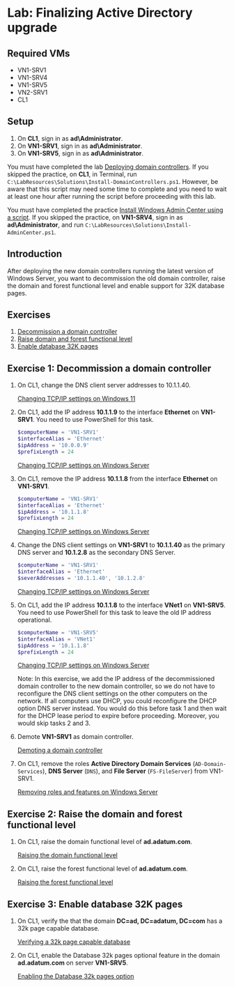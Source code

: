 # Lab: Finalizing Active Directory upgrade

## Required VMs

* VN1-SRV1
* VN1-SRV4
* VN1-SRV5
* VN2-SRV1
* CL1

## Setup

1. On **CL1**, sign in as **ad\\Administrator**.
1. On **VN1-SRV1**, sign in as **ad\\Administrator**.
1. On **VN1-SRV5**, sign in as **ad\\Administrator**.

You must have completed the lab [Deploying domain controllers](../Labs/Deploying-domain-controllers.md). If you skipped the practice, on **CL1**, in Terminal, run ````C:\LabResources\Solutions\Install-DomainControllers.ps1````. However, be aware that this script may need some time to complete and you need to wait at least one hour after running the script before proceeding with this lab.

You must have completed the practice [Install Windows Admin Center using a script](../Practices/Install-Windows-Admin-Center-using-a-script.md). If you skipped the practice, on **VN1-SRV4**, sign in as **ad\Administrator**, and run ````C:\LabResources\Solutions\Install-AdminCenter.ps1````.

## Introduction

After deploying the new domain controllers running the latest version of Windows Server, you want to decommission the old domain controller, raise the domain and forest functional level and enable support for 32K database pages.

## Exercises

1. [Decommission a domain controller](#exercise-1-decommission-a-domain-controller)
1. [Raise domain and forest functional level](#exercise-2-raise-the-domain-and-forest-functional-level)
1. [Enable database 32K pages](#exercise-3-enable-database-32k-pages)

## Exercise 1: Decommission a domain controller

1. On CL1, change the DNS client server addresses to 10.1.1.40.

    [Changing TCP/IP settings on Windows 11](../General/Changing-TCP-IP-settings-on-Windows-11.md)

1. On CL1, add the IP address  **10.1.1.9** to the interface **Ethernet** on **VN1-SRV1**. You need to use PowerShell for this task.

    ````powershell
    $computerName = 'VN1-SRV1'
    $interfaceAlias = 'Ethernet'
    $ipAddress = '10.0.0.9'
    $prefixLength = 24
    ````

    [Changing TCP/IP settings on Windows Server](../General/Changing-TCP-IP-settings-on-Windows-Server.md)

1. On CL1, remove the IP address  **10.1.1.8** from the interface **Ethernet** on **VN1-SRV1**.

    ````powershell
    $computerName = 'VN1-SRV1'
    $interfaceAlias = 'Ethernet'
    $ipAddress = '10.1.1.8'
    $prefixLength = 24
    ````

    [Changing TCP/IP settings on Windows Server](../General/Changing-TCP-IP-settings-on-Windows-Server.md)

1. Change the DNS client settings on **VN1-SRV1** to **10.1.1.40** as the primary DNS server and **10.1.2.8** as the secondary DNS Server.

    ````powershell
    $computerName = 'VN1-SRV1'
    $interfaceAlias = 'Ethernet'
    $severAddresses = '10.1.1.40', '10.1.2.8'
    ````

    [Changing TCP/IP settings on Windows Server](../General/Changing-TCP-IP-settings-on-Windows-Server.md)

1. On CL1, add the IP address **10.1.1.8** to the interface **VNet1** on **VN1-SRV5**. You need to use PowerShell for this task to leave the old IP address operational.

    ````powershell
    $computerName = 'VN1-SRV5'
    $interfaceAlias = 'VNet1'
    $ipAddress = '10.1.1.8'
    $prefixLength = 24
    ````

    [Changing TCP/IP settings on Windows Server](../General/Changing-TCP-IP-settings-on-Windows-Server.md)

    Note: In this exercise, we add the IP address of the decommissioned domain controller to the new domain controller, so we do not have to reconfigure the DNS client settings on the other computers on the network. If all computers use DHCP, you could reconfigure the DHCP option DNS server instead. You would do this before task 1 and then wait for the DHCP lease period to expire before proceeding. Moreover, you would skip tasks 2 and 3.

1. Demote **VN1-SRV1** as domain controller.

    [Demoting a domain controller](../General/Demoting-a-domain-controller.md)

1. On CL1, remove the roles **Active Directory Domain Services** (```AD-Domain-Services```), **DNS Server** (```DNS```), and **File Server** (```FS-FileServer```) from VN1-SRV1.

    [Removing roles and features on Windows Server](../General/Removing-roles-and-features-on-Windows-Server.md)

## Exercise 2: Raise the domain and forest functional level

1. On CL1, raise the domain functional level of **ad.adatum.com**.

    [Raising the domain functional level](../General/Raising-the-domain-functional-level.md)

1. On CL1, raise the forest functional level of **ad.adatum.com**.

    [Raising the forest functional level](../General/Raising-the-forest-functional-level.md)

## Exercise 3: Enable database 32K pages

1. On CL1, verify the that the domain **DC=ad, DC=adatum, DC=com** has a 32k page capable database.

    [Verifying a 32k page capable database](../General/Verifying-a-32k-page-capable-database.md)

1. On CL1, enable the Database 32k pages optional feature in the domain **ad.adatum.com** on server **VN1-SRV5**.

    [Enabling the Database 32k pages option](../General/Enabling-the-Database-32k-pages-option.md)